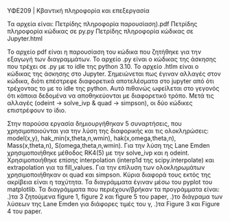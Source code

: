 ΥΦΕ209  | Κβαντική πληροφορία και επεξεργασία

Τα αρχεία είναι:
Πετρίδης πληροφορία παρουσίαση).pdf
Πετρίδης πληροφορία κώδικας σε py.py
Πετρίδης πληροφορία κώδικας σε Jupyter.html

Το αρχείο pdf είναι η παρουσίαση του κώδικα που ζητήθηκε για την εξαγωγή των διαγραμμάτων.
Το αρχείο .py είναι ο κώδικας της άσκησης που τρέχει σε .py με το idle της python 3.10.
Το αρχείο .htlm είναι ο κώδικας της άσκησης στο Jupyter. Σημειώνεται πως έγιναν αλλαγές στον κώδικα,
διότι επέστρεφε διαφορετικά αποτελέσματα στο jupyter από ότι τρέχοντας το με το idle της python. Αυτό πιθανώς
ωφείλεται στο γεγονός ότι κάποια δεδομένα να αποθηκεύονται με διαφορετικό τρόπο. 
Μετά τις αλλαγές (odeint -> solve_ivp & quad -> simpson),
οι δύο κώδικες επιστρέφουν το ίδιο.

Στην παρούσα εργασία δημιουργήθηκαν 5 συναρτήσεις, που χρησιμοποιούνται για την λύση της διαφορικής και τις ολοκληρώσεις:
model(x,y), hak_min(x,theta,n,wmin), hak(x,omega,theta,n), Mass(x,theta,n), S(omega,theta,n,wmin).
Για την λύση της Lane Emden χρησιμοποιήθηκε μέθοδος RK4(5) με την solve_ivp και η odeint.
Χρησιμοποιήθηκε επίσης interpolation (interp1d της scipy.interpolate) και extrapolation για τα fill_values.
Για την επίλυση των ολοκληρωμάτων χρησιμοποιήθηκαν οι quad και simpson. Κύρια διαφορά τους εκτός της ακρίβεια είναι η ταχύτητα. 
Τα διαγράμματα έγιναν μέσω του pyplot του matplotlib. 
Τα διαγράμματα που περιέχουν/βρήκαν τα προγράμματα είναι:
.)τα 3 ζητούμενα figure 1, figure 2 και figure 5 του paper,
.)το διάγραμα των λύσεων της Lane Emden για διάφορες τιμές του γ,
.)τα Figure 3 και Figure 4 του paper.
